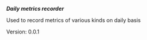 ***Daily metrics recorder***

Used to record metrics of various kinds on daily basis

Version: 0.0.1
